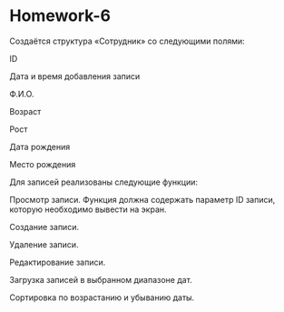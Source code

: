 # Homework-6
Создаётся структура «Сотрудник» со следующими полями:

ID

Дата и время добавления записи

Ф.И.О.

Возраст

Рост

Дата рождения

Место рождения



Для записей реализованы следующие функции:


Просмотр записи. Функция должна содержать параметр ID записи, которую необходимо вывести на экран. 

Создание записи.

Удаление записи.

Редактирование записи.

Загрузка записей в выбранном диапазоне дат.

Сортировка по возрастанию и убыванию даты.

